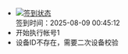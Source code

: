 - [![签到状态](https://github.com/womade/Cloud189-Actions/actions/workflows/main.yml/badge.svg?branch=main)](https://github.com/womade/Cloud189-Actions/actions/workflows/main.yml) <br> 签到时间：2025-08-09 00:45:12
- 开始执行帐号1
- 设备ID不存在，需要二次设备校验
